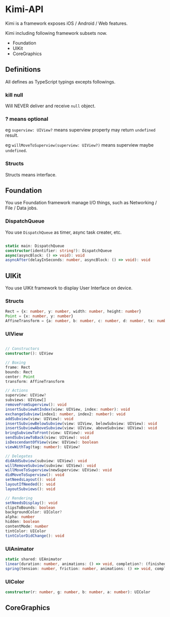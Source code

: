 # Kimi-API

Kimi is a framework exposes iOS / Android / Web features.

Kimi including following framework subsets now.

* Foundation
* UIKit
* CoreGraphics

## Definitions

All defines as TypeScript typings excepts followings.

### kill null 

Will NEVER deliver and receive ```null``` object.

### ? means optional

eg ```superview: UIView?``` means superview property may return ```undefined``` result.

eg ```willMoveToSuperview(superview: UIView?)``` means superview maybe ```undefined```.

### Structs

Structs means interface.

## Foundation

You use Foundation framework manage I/O things, such as Networking / File / Data jobs.

### DispatchQueue

You use ```DispatchQueue``` as timer, async task creater, etc.

```typescript

static main: DispatchQueue
constructor(identifier: string?): DispatchQueue
async(asyncBlock: () => void): void
asyncAfter(delayInSeconds: number, asyncBlock: () => void): void

```

## UIKit

You use UIKit framework to display User Interface on device.

### Structs

```typescript
Rect = {x: number, y: number, width: number, height: number}
Point = {x: number, y: number}
AffineTransform = {a: number, b: number, c: number, d: number, tx: number, ty: number}
```

### UIView

```typescript

// Constructors
constructor(): UIView

// Boxing
frame: Rect
bounds: Rect
center: Point
transform: AffineTransform

// Actions
superview: UIView?
subviews: UIView[]
removeFromSuperview(): void
insertSubviewAtIndex(view: UIView, index: number): void
exchangeSubview(index1: number, index2: number): void
addSubview(view: UIView): void
insertSubviewBelowSubview(view: UIView, belowSubview: UIView): void
insertSubviewAboveSubview(view: UIView, aboveSubview: UIView): void
bringSubviewToFront(view: UIView): void
sendSubviewToBack(view: UIView): void
isDescendantOfView(view: UIView): boolean
viewWithTag(tag: number): UIView?

// Delegates
didAddSubview(subview: UIView): void
willRemoveSubview(subview: UIView): void
willMoveToSuperview(newSuperview: UIView): void
didMoveToSuperview(): void
setNeedsLayout(): void
layoutIfNeeded(): void
layoutSubviews(): void

// Rendering
setNeedsDisplay(): void
clipsToBounds: boolean
backgroundColor: UIColor?
alpha: number
hidden: boolean
contentMode: number
tintColor: UIColor
tintColorDidChange(): void
```

### UIAnimator

```typescript
static shared: UIAnimator
linear(duration: number, animations: () => void, completion?: (finished: boolean) => void): void
spring(tension: number, friction: number, animations: () => void, completion?: () => void): void
```

### UIColor

```typescript
constructor(r: number, g: number, b: number, a: number): UIColor
```

## CoreGraphics


